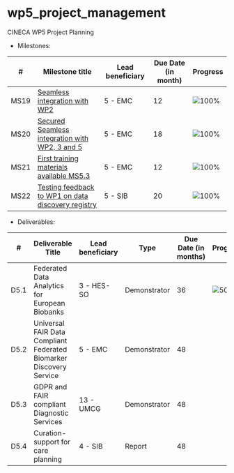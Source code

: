 # wp5_project_management

CINECA WP5 Project Planning

* Milestones: 

| # | Milestone title | Lead beneficiary | Due Date (in month) | Progress |
| -----------------|-----------------|------------------|------------------------------------------- |------- |
| MS19 | <a name="Seamless integration with WP2" href="https://docs.google.com/presentation/d/1sOI3pXk01ewnb4qnfYU1PnXbNIIyX4O5N-370HtACKc/edit#slide=id.p1">  Seamless integration with WP2</a>   | 5 - EMC | 12 | ![100%](https://progress-bar.dev/100/) |
| MS20 | <a name="Secured Seamless integration with WP2" href="https://docs.google.com/presentation/d/1Zil1d-oJKiLOCbVDDjfC2_OX-3ZRKTqtCnm0fc4Ri6o/edit#slide=id.p1">Secured Seamless integration with WP2, 3 and 5</a> | 5 - EMC | 18 |![100%](https://progress-bar.dev/100/)  |
| MS21 | <a name="First training materials available MS5.3" href="https://docs.google.com/presentation/d/1no7O6mDQ2O7FrpaEa9UNuXDB5oosk_2qTEp7njnjFJY/edit#slide=id.p1">First training materials available MS5.3</a>  | 5 - EMC | 12 | ![100%](https://progress-bar.dev/100/)  |
| MS22 |<a name="Testing feedback to WP1 on data discovery registry" href="https://docs.google.com/presentation/d/1Xw6IIdUJj8AwDN7irFDTrfIoTC70n3uvDTzYMcE1Uug/edit#slide=id.p1"> Testing feedback to WP1 on data discovery registry</a>  | 5 - SIB | 20 | ![100%](https://progress-bar.dev/100/)  |

* Deliverables:

| # | Deliverable Title | Lead beneficiary | Type | Due Date (in months) | Progress |
|--- | ---------------------------------- | ---------------- | ---- | ------------------- | -------------------- |
| D5.1 | Federated Data Analytics for European Biobanks | 3 - HES-SO |  Demonstrator | 36 | ![50%](https://progress-bar.dev/50/) |
| D5.2 | Universal FAIR Data Compliant Federated Biomarker Discovery Service | 5 - EMC | Demonstrator | 48 | |
| D5.3 | GDPR and FAIR compliant Diagnostic Services |  13 - UMCG |  Demonstrator | 48 | |
| D5.4 | Curation-support for care planning | 4 - SIB |  Report | 48 | |
